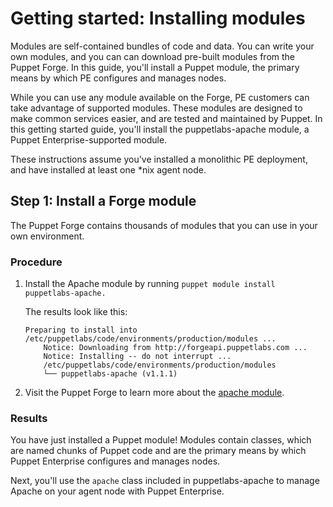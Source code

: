 # Getting started: Installing modules

Modules are self-contained bundles of code and data. You can write your own modules, and you can can download pre-built modules from the Puppet Forge. In this guide, you'll install a Puppet module, the primary means by which PE configures and manages nodes.

While you can use any module available on the Forge, PE customers can take advantage of supported modules. These modules are designed to make common services easier, and are tested and maintained by Puppet. In this getting started guide, you'll install the puppetlabs-apache module, a Puppet Enterprise-supported module.

These instructions assume you've installed a monolithic PE deployment, and have installed at least one \*nix agent node.

## Step 1: Install a Forge module

The Puppet Forge contains thousands of modules that you can use in your own environment.

### Procedure

1.  Install the Apache module by running `puppet module install puppetlabs-apache.`

    The results look like this:

    ```
    Preparing to install into /etc/puppetlabs/code/environments/production/modules ...
        Notice: Downloading from http://forgeapi.puppetlabs.com ...
        Notice: Installing -- do not interrupt ...
        /etc/puppetlabs/code/environments/production/modules
        └── puppetlabs-apache (v1.1.1)
    ```

2.  Visit the Puppet Forge to learn more about the [apache module](https://forge.puppet.com/puppetlabs/apache).


### Results

You have just installed a Puppet module! Modules contain classes, which are named chunks of Puppet code and are the primary means by which Puppet Enterprise configures and manages nodes.

Next, you'll use the `apache` class included in puppetlabs-apache to manage Apache on your agent node with Puppet Enterprise.

